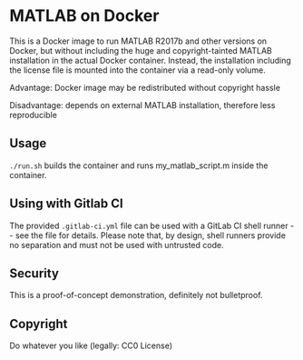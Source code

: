 # MATLAB on Docker

This is a Docker image to run MATLAB R2017b and other versions on Docker, but without including the huge and copyright-tainted MATLAB installation in the actual Docker container. Instead, the installation including the license file is mounted into the container via a read-only volume.

Advantage: Docker image may be redistributed without copyright hassle

Disadvantage: depends on external MATLAB installation, therefore less reproducible

## Usage

`./run.sh` builds the container and runs my_matlab_script.m inside the container.

## Using with Gitlab CI

The provided `.gitlab-ci.yml` file can be used with a GitLab CI shell runner -- see the file for details. Please note that, by design, shell runners provide no separation and must not be used with untrusted code.

## Security

This is a proof-of-concept demonstration, definitely not bulletproof.

## Copyright

Do whatever you like (legally: CC0 License)
